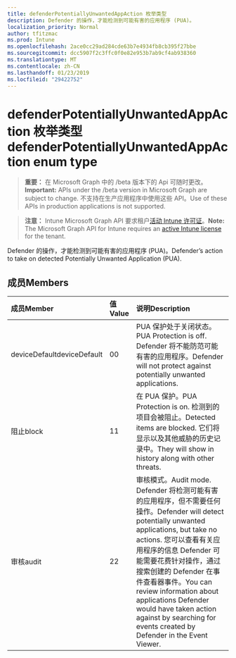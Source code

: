 ```yaml
---
title: defenderPotentiallyUnwantedAppAction 枚举类型
description: Defender 的操作，才能检测到可能有害的应用程序 (PUA)。
localization_priority: Normal
author: tfitzmac
ms.prod: Intune
ms.openlocfilehash: 2ace0cc29ad284cde63b7e4934fb8cb395f27bbe
ms.sourcegitcommit: dcc5907f2c3ffc0f0e82e953b7ab9cf4ab938360
ms.translationtype: MT
ms.contentlocale: zh-CN
ms.lasthandoff: 01/23/2019
ms.locfileid: "29422752"
---
```

# <a name="defenderpotentiallyunwantedappaction-enum-type"></a><span data-ttu-id="abc27-103">defenderPotentiallyUnwantedAppAction 枚举类型</span><span class="sxs-lookup"><span data-stu-id="abc27-103">defenderPotentiallyUnwantedAppAction enum type</span></span>

> <span data-ttu-id="abc27-104">**重要：** 在 Microsoft Graph 中的 /beta 版本下的 Api 可随时更改。</span><span class="sxs-lookup"><span data-stu-id="abc27-104">**Important:** APIs under the /beta version in Microsoft Graph are subject to change.</span></span> <span data-ttu-id="abc27-105">不支持在生产应用程序中使用这些 API。</span><span class="sxs-lookup"><span data-stu-id="abc27-105">Use of these APIs in production applications is not supported.</span></span>

> <span data-ttu-id="abc27-106">**注意：** Intune Microsoft Graph API 要求租户[活动 Intune 许可证](https://go.microsoft.com/fwlink/?linkid=839381)。</span><span class="sxs-lookup"><span data-stu-id="abc27-106">**Note:** The Microsoft Graph API for Intune requires an [active Intune license](https://go.microsoft.com/fwlink/?linkid=839381) for the tenant.</span></span>

<span data-ttu-id="abc27-107">Defender 的操作，才能检测到可能有害的应用程序 (PUA)。</span><span class="sxs-lookup"><span data-stu-id="abc27-107">Defender’s action to take on detected Potentially Unwanted Application (PUA).</span></span>

## <a name="members"></a><span data-ttu-id="abc27-108">成员</span><span class="sxs-lookup"><span data-stu-id="abc27-108">Members</span></span>
|<span data-ttu-id="abc27-109">成员</span><span class="sxs-lookup"><span data-stu-id="abc27-109">Member</span></span>|<span data-ttu-id="abc27-110">值</span><span class="sxs-lookup"><span data-stu-id="abc27-110">Value</span></span>|<span data-ttu-id="abc27-111">说明</span><span class="sxs-lookup"><span data-stu-id="abc27-111">Description</span></span>|
|:---|:---|:---|
|<span data-ttu-id="abc27-112">deviceDefault</span><span class="sxs-lookup"><span data-stu-id="abc27-112">deviceDefault</span></span>|<span data-ttu-id="abc27-113">0</span><span class="sxs-lookup"><span data-stu-id="abc27-113">0</span></span>|<span data-ttu-id="abc27-114">PUA 保护处于关闭状态。</span><span class="sxs-lookup"><span data-stu-id="abc27-114">PUA Protection is off.</span></span> <span data-ttu-id="abc27-115">Defender 将不能防范可能有害的应用程序。</span><span class="sxs-lookup"><span data-stu-id="abc27-115">Defender will not protect against potentially unwanted applications.</span></span>|
|<span data-ttu-id="abc27-116">阻止</span><span class="sxs-lookup"><span data-stu-id="abc27-116">block</span></span>|<span data-ttu-id="abc27-117">1</span><span class="sxs-lookup"><span data-stu-id="abc27-117">1</span></span>|<span data-ttu-id="abc27-118">在 PUA 保护。</span><span class="sxs-lookup"><span data-stu-id="abc27-118">PUA Protection is on.</span></span> <span data-ttu-id="abc27-119">检测到的项目会被阻止。</span><span class="sxs-lookup"><span data-stu-id="abc27-119">Detected items are blocked.</span></span> <span data-ttu-id="abc27-120">它们将显示以及其他威胁的历史记录中。</span><span class="sxs-lookup"><span data-stu-id="abc27-120">They will show in history along with other threats.</span></span>|
|<span data-ttu-id="abc27-121">审核</span><span class="sxs-lookup"><span data-stu-id="abc27-121">audit</span></span>|<span data-ttu-id="abc27-122">2</span><span class="sxs-lookup"><span data-stu-id="abc27-122">2</span></span>|<span data-ttu-id="abc27-123">审核模式。</span><span class="sxs-lookup"><span data-stu-id="abc27-123">Audit mode.</span></span> <span data-ttu-id="abc27-124">Defender 将检测可能有害的应用程序，但不需要任何操作。</span><span class="sxs-lookup"><span data-stu-id="abc27-124">Defender will detect potentially unwanted applications, but take no actions.</span></span> <span data-ttu-id="abc27-125">您可以查看有关应用程序的信息 Defender 可能需要花费针对操作，通过搜索创建的 Defender 在事件查看器事件。</span><span class="sxs-lookup"><span data-stu-id="abc27-125">You can review information about applications Defender would have taken action against by searching for events created by Defender in the Event Viewer.</span></span>|




